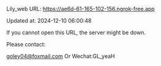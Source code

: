 Lily_web URL: https://ae6d-61-165-102-156.ngrok-free.app

Updated at: 2024-12-10 06:00:48

If you cannot open this URL, the server might be down.

Please contact: 

goley04@foxmail.com Or Wechat:GL_yeaH
